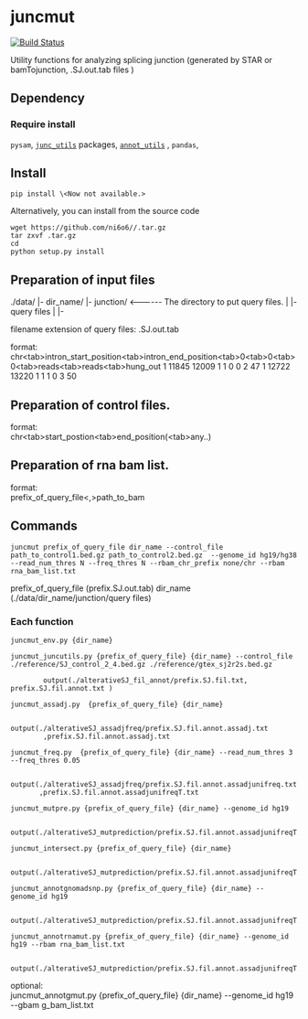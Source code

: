 # juncmut

[![Build Status](https://travis-ci.org/ni6o6/juncmut/mutation.svg?branch=devel)](https://travis-ci.org/ni6o6/juncmut)

Utility functions for analyzing splicing junction (generated by STAR or bamTojunction, .SJ.out.tab files )

## Dependency

### Require install
`pysam`, [`junc_utils`](https://github.com/friend1ws/junc_utils) packages, [`annot_utils`](https://github.com/friend1ws/annot_utils) , `pandas`,


## Install

```
pip install \<Now not available.>
```

Alternatively, you can install from the source code <Now not available.>
```
wget https://github.com/ni6o6//.tar.gz 
tar zxvf .tar.gz 
cd 
python setup.py install
```

## Preparation of input files
./data/
    |- dir_name/
            |- junction/               <------ The directory to put query files.
            |       |- query files
            |
            |-

filename extension of query files: .SJ.out.tab

format:<br>
chr\<tab>intron_start_position\<tab>intron_end_position\<tab>0\<tab>0\<tab>0\<tab>reads\<tab>reads\<tab>hung_out
1	11845	12009	1	1	0	0	2	47
1	12722	13220	1	1	1	0	3	50

## Preparation of control files.
format:<br>
chr\<tab>start_postion\<tab>end_position(\<tab>any..)

## Preparation of rna bam list.
format:<br>
prefix_of_query_file\<,>path_to_bam

## Commands
```
juncmut prefix_of_query_file dir_name --control_file path_to_control1.bed.gz path_to_control2.bed.gz  --genome_id hg19/hg38 --read_num_thres N --freq_thres N --rbam_chr_prefix none/chr --rbam rna_bam_list.txt
```
prefix_of_query_file (prefix.SJ.out.tab) 
dir_name (./data/dir_name/junction/query files)

### Each function
```
juncmut_env.py {dir_name}
```
```
juncmut_juncutils.py {prefix_of_query_file} {dir_name} --control_file ./reference/SJ_control_2_4.bed.gz ./reference/gtex_sj2r2s.bed.gz
```
            output(./alterativeSJ_fil_annot/prefix.SJ.fil.txt, prefix.SJ.fil.annot.txt )
                 
```
juncmut_assadj.py  {prefix_of_query_file} {dir_name}
```
            output(./alterativeSJ_assadjfreq/prefix.SJ.fil.annot.assadj.txt
            ,prefix.SJ.fil.annot.assadj.txt
            
```
juncmut_freq.py  {prefix_of_query_file} {dir_name} --read_num_thres 3 --freq_thres 0.05
```
           output(./alterativeSJ_assadjfreq/prefix.SJ.fil.annot.assadjunifreq.txt
           ,prefix.SJ.fil.annot.assadjunifreqT.txt

```
juncmut_mutpre.py {prefix_of_query_file} {dir_name} --genome_id hg19
```
            output(./alterativeSJ_mutprediction/prefix.SJ.fil.annot.assadjunifreqT.pmut.txt)

```
juncmut_intersect.py {prefix_of_query_file} {dir_name}
```
            output(./alterativeSJ_mutprediction/prefix.SJ.fil.annot.assadjunifreqT.pmut.SJinSJ.txt)
```
juncmut_annotgnomadsnp.py {prefix_of_query_file} {dir_name} --genome_id hg19
```
            output(./alterativeSJ_mutprediction/prefix.SJ.fil.annot.assadjunifreqT.pmut.SJinSJ.snp.txt)
```
juncmut_annotrnamut.py {prefix_of_query_file} {dir_name} --genome_id hg19 --rbam rna_bam_list.txt
```
            output(./alterativeSJ_mutprediction/prefix.SJ.fil.annot.assadjunifreqT.pmut.SJinSJ.snp.rmut.txt)

optional:<br>
juncmut_annotgmut.py {prefix_of_query_file} {dir_name} --genome_id hg19 --gbam g_bam_list.txt


